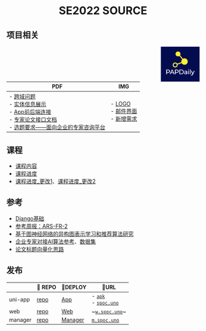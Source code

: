 <h1 align="center">SE2022 SOURCE</h1>

## 项目相关
<img src="./项目相关/LOGO.png" align="right" width="20%">

| PDF                                                          | IMG                                                          |
| ------------------------------------------------------------ | ------------------------------------------------------------ |
| - [跨域问题](./项目相关/跨域.pdf)<br/>- [实体信息展示](./项目相关/主要实体信息展示.pdf)<br/>- [App前后端连接](./项目相关/App前后端连接.pdf)<br/>- [专家论文接口文档](./项目相关/专家论文接口文档.pdf)<br/>- [选题要求——面向企业的专家咨询平台](./项目相关/作业选题-面向企业的专家咨询平台.pdf) | - [LOGO](./项目相关/LOGO.png)<br/>- [邮件界面](./项目相关/邮件界面.png)<br />- [新增需求](./项目相关/新增需求.png) |


## 课程

- [课程内容](./课程)
- [课程进度](./课程/课程进度.png)
- [课程进度_更改1](./课程/课程进度_线上.png)、[课程进度_更改2](./课程/课程进度_线上2.png)

## 参考

- [Django基础](./参考/Django基础)
- [参考周报：ARS-FR-2](./参考/ARS-FR-2_周报_0506.docx)
- [基于图神经网络的异构图表示学习和推荐算法研究](./参考/基于图神经网络的异构图表示学习和推荐算法研究.docx)
- [企业专家对接AI算法参考](./参考/企业专家对接AI算法参考.pdf)、[数据集](https://drive.google.com/file/d/1_2E0V4_1FZE9ZJdFGkLQR4rjdLK3Oz7h/view?usp=sharing)
- [论文标题向量化思路](./参考/论文标题向量化思路.pdf)

## 发布

|         | 🌈 REPO                                                       | 🍿DEPLOY                                        | 🧙URL  |
| ------- | ---- | ------- | ------- |
| uni-app |   [repo](https://github.com/SE-mcdb/SE2022_Frontend_App)   |   [App](https://github.com/SE-mcdb/App)   |- [`apk`](https://github.com/SE-mcdb/SE2022_Frontend_App/releases)<br/>- [`spoc.uno`](http://spoc.uno) |
| web     | [repo](https://github.com/SE-mcdb/SE2022_Frontend_Web)     | [Web](https://github.com/SE-mcdb/Web) | ~[`w.spoc.uno`](http://w.spoc.uno)~ |
| manager | [repo](https://github.com/SE-mcdb/SE2022_Frontend_Manager) | [Manager](https://github.com/SE-mcdb/Manager) | [`m.spoc.uno`](http://m.spoc.uno) |

